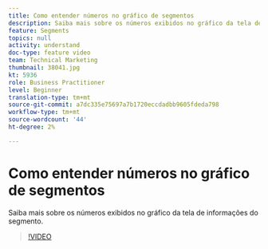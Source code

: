 ```yaml
---
title: Como entender números no gráfico de segmentos
description: Saiba mais sobre os números exibidos no gráfico da tela de informações do segmento.
feature: Segments
topics: null
activity: understand
doc-type: feature video
team: Technical Marketing
thumbnail: 38041.jpg
kt: 5936
role: Business Practitioner
level: Beginner
translation-type: tm+mt
source-git-commit: a7dc335e75697a7b1720eccdadbb9605fdeda798
workflow-type: tm+mt
source-wordcount: '44'
ht-degree: 2%

---
```



# Como entender números no gráfico de segmentos

Saiba mais sobre os números exibidos no gráfico da tela de informações do segmento.

>[!VIDEO](https://video.tv.adobe.com/v/38041/?quality=12&learn=on)
